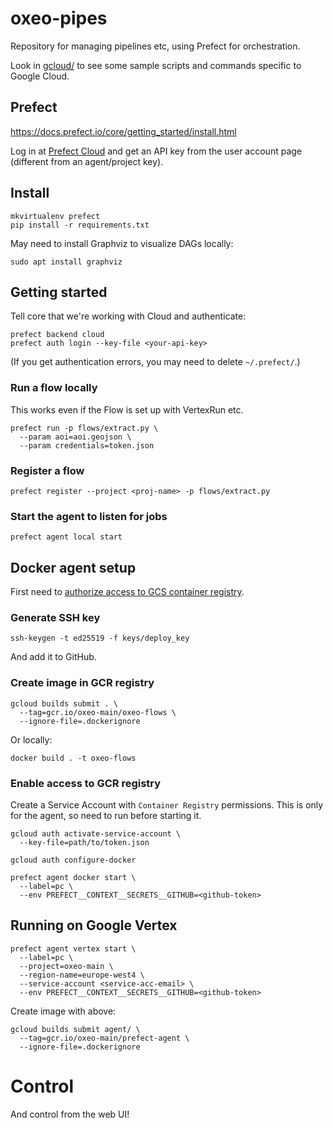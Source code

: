 # oxeo-pipes
Repository for managing pipelines etc, using Prefect for orchestration.

Look in [gcloud/](gcloud/) to see some sample scripts and commands specific to Google Cloud.

## Prefect
https://docs.prefect.io/core/getting_started/install.html

Log in at [Prefect Cloud](https://cloud.prefect.io/) and get an API key from the user account page (different from an agent/project key).

## Install
```
mkvirtualenv prefect
pip install -r requirements.txt
```

May need to install Graphviz to visualize DAGs locally:
```
sudo apt install graphviz
```

## Getting started
Tell core that we're working with Cloud and authenticate:
```
prefect backend cloud
prefect auth login --key-file <your-api-key>
```

(If you get authentication errors, you may need to delete `~/.prefect/`.)

### Run a flow locally
This works even if the Flow is set up with VertexRun etc.
```
prefect run -p flows/extract.py \
  --param aoi=aoi.geojson \
  --param credentials=token.json
```

### Register a flow
```
prefect register --project <proj-name> -p flows/extract.py
```

### Start the agent to listen for jobs
```
prefect agent local start
```

## Docker agent setup
First need to [authorize access to GCS container registry](https://cloud.google.com/container-registry/docs/advanced-authentication#gcloud-helper).

### Generate SSH key
```
ssh-keygen -t ed25519 -f keys/deploy_key
```
And add it to GitHub.

### Create image in GCR registry
```
gcloud builds submit . \
  --tag=gcr.io/oxeo-main/oxeo-flows \
  --ignore-file=.dockerignore
```

Or locally:
```
docker build . -t oxeo-flows
```

### Enable access to GCR registry
Create a Service Account with `Container Registry` permissions. This is only for the agent, so need to run before starting it.
```
gcloud auth activate-service-account \
  --key-file=path/to/token.json

gcloud auth configure-docker
```

```
prefect agent docker start \
  --label=pc \
  --env PREFECT__CONTEXT__SECRETS__GITHUB=<github-token>
```

## Running on Google Vertex
```
prefect agent vertex start \
  --label=pc \
  --project=oxeo-main \
  --region-name=europe-west4 \
  --service-account <service-acc-email> \
  --env PREFECT__CONTEXT__SECRETS__GITHUB=<github-token>
```

Create image with above:
```
gcloud builds submit agent/ \
  --tag=gcr.io/oxeo-main/prefect-agent \
  --ignore-file=.dockerignore
```

# Control
And control from the web UI!
